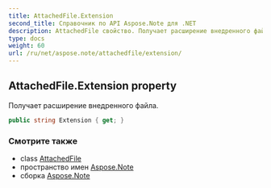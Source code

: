 ```yaml
---
title: AttachedFile.Extension
second_title: Справочник по API Aspose.Note для .NET
description: AttachedFile свойство. Получает расширение внедренного файла.
type: docs
weight: 60
url: /ru/net/aspose.note/attachedfile/extension/
---
```

## AttachedFile.Extension property

Получает расширение внедренного файла.

```csharp
public string Extension { get; }
```

### Смотрите также

* class [AttachedFile](../)
* пространство имен [Aspose.Note](../../attachedfile/)
* сборка [Aspose.Note](../../../)


